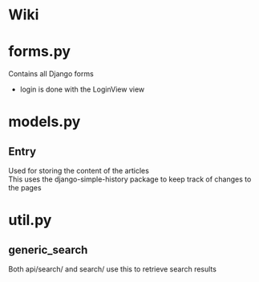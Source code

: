 # Wiki

# forms.py
Contains all Django forms
- login is done with the LoginView view

# models.py
## Entry
Used for storing the content of the articles\
This uses the django-simple-history package to keep track of changes to the pages

# util.py
## generic_search
Both api/search/ and search/ use this to retrieve search results

